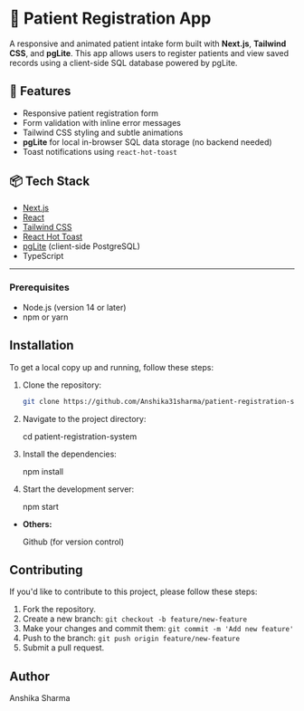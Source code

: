 # 🏥 Patient Registration App

A responsive and animated patient intake form built with **Next.js**, **Tailwind CSS**, and **pgLite**. This app allows users to register patients and view saved records using a client-side SQL database powered by pgLite.

## 🚀 Features

- Responsive patient registration form
- Form validation with inline error messages
- Tailwind CSS styling and subtle animations
- **pgLite** for local in-browser SQL data storage (no backend needed)
- Toast notifications using `react-hot-toast`

## 📦 Tech Stack

- [Next.js](https://nextjs.org/)
- [React](https://reactjs.org/)
- [Tailwind CSS](https://tailwindcss.com/)
- [React Hot Toast](https://react-hot-toast.com/)
- [pgLite](https://electric-sql.com/docs/pglite) (client-side PostgreSQL)
- TypeScript

---

### Prerequisites

- Node.js (version 14 or later)
- npm or yarn

## Installation

To get a local copy up and running, follow these steps:

1. Clone the repository:

   ```bash
   git clone https://github.com/Anshika31sharma/patient-registration-system


2. Navigate to the project directory: 
   
   cd patient-registration-system

3. Install the dependencies:
   
   npm install
   
4. Start the development server:

   npm start

- **Others:**

   Github (for version control)
 

## Contributing

If you'd like to contribute to this project, please follow these steps:

1. Fork the repository.
2. Create a new branch: `git checkout -b feature/new-feature`
3. Make your changes and commit them: `git commit -m 'Add new feature'`
4. Push to the branch: `git push origin feature/new-feature`
5. Submit a pull request.

## Author

Anshika Sharma